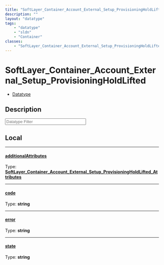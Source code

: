 ```yaml
---
title: "SoftLayer_Container_Account_External_Setup_ProvisioningHoldLifted"
description: ""
layout: "datatype"
tags:
    - "datatype"
    - "sldn"
    - "Container"
classes:
    - "SoftLayer_Container_Account_External_Setup_ProvisioningHoldLifted"
---
```


# SoftLayer_Container_Account_External_Setup_ProvisioningHoldLifted
<div id='service-datatype'>
    <ul id='sldn-reference-tabs'>
        <li id='datatype'> <a href='/reference/datatypes/SoftLayer_Container_Account_External_Setup_ProvisioningHoldLifted' >Datatype</a></li>
    </ul>
</div>

## Description 








<!-- Filer BEGIN -->
<div class="view-filters">
        <div class="clearfix">
            <div class="search-input-box">
                <input placeholder="Datatype Filter" onkeyup="titleSearch(inputId='prop-input', divId='properties', elementClass='prop-row')" 
                    type="text" id="prop-input" value="" size="30" maxlength="128" class="form-text">
            </div>
        </div>
</div>
<!-- Filer END -->

<div id="properties" class="content">
<div id="localProperties" class="prop-content" >

## Local
<div class="prop-row">

-----
[additionalAttributes]: #additionalattributes
#### [additionalAttributes]
  
<span class="type-label">Type: </span>**<a href='/reference/datatypes/SoftLayer_Container_Account_External_Setup_ProvisioningHoldLifted_Attributes'>SoftLayer_Container_Account_External_Setup_ProvisioningHoldLifted_Attributes </a>**  



</div>
<div class="prop-row">

-----
[code]: #code
#### [code]
  
<span class="type-label">Type: </span>**string**  



</div>
<div class="prop-row">

-----
[error]: #error
#### [error]
  
<span class="type-label">Type: </span>**string**  



</div>
<div class="prop-row">

-----
[state]: #state
#### [state]
  
<span class="type-label">Type: </span>**string**  



</div>
</div>
<!-- LOCAL PROPERTY END -->

</div>



